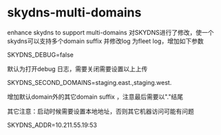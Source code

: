 # skydns-multi-domains
enhance skydns to support multi-domains 
对SKYDNS进行了修改，使一个skydns可以支持多个domain suffix 并修改log 为fleet log，增加如下参数

SKYDNS_DEBUG=false 

默认为打开debug 日志，需要关闭需要设置以上上传

SKYDNS_SECOND_DOMAINS=staging.east.,staging.west.

增加默认domain外的其它domain suffix ，注意最后需要以"."结尾 

其它注意：启动时候需要设置本地地址，否则其它机器访问可能有问题

SKYDNS_ADDR=10.211.55.19:53
